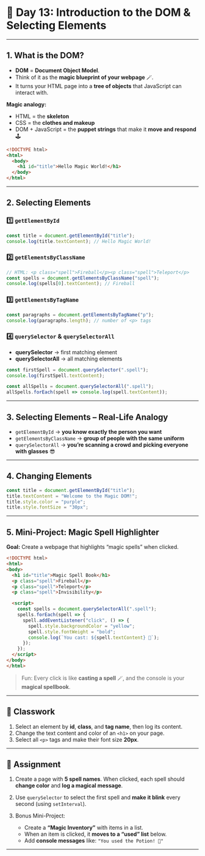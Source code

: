 
# 📘 Day 13: Introduction to the DOM & Selecting Elements

---

## **1. What is the DOM?**

* **DOM** = **Document Object Model**.
* Think of it as the **magic blueprint of your webpage** 🪄.
* It turns your HTML page into a **tree of objects** that JavaScript can interact with.

**Magic analogy:**

* HTML = the **skeleton**
* CSS = the **clothes and makeup**
* DOM + JavaScript = the **puppet strings** that make it **move and respond** 🕹️

```html
<!DOCTYPE html>
<html>
  <body>
    <h1 id="title">Hello Magic World!</h1>
  </body>
</html>
```

---

## **2. Selecting Elements**

### 1️⃣ `getElementById`

```javascript
const title = document.getElementById("title");
console.log(title.textContent); // Hello Magic World!
```

### 2️⃣ `getElementsByClassName`

```javascript
// HTML: <p class="spell">Fireball</p><p class="spell">Teleport</p>
const spells = document.getElementsByClassName("spell");
console.log(spells[0].textContent); // Fireball
```

### 3️⃣ `getElementsByTagName`

```javascript
const paragraphs = document.getElementsByTagName("p");
console.log(paragraphs.length); // number of <p> tags
```

### 4️⃣ `querySelector` & `querySelectorAll`

* **querySelector** → first matching element
* **querySelectorAll** → all matching elements

```javascript
const firstSpell = document.querySelector(".spell");
console.log(firstSpell.textContent);

const allSpells = document.querySelectorAll(".spell");
allSpells.forEach(spell => console.log(spell.textContent));
```

---

## **3. Selecting Elements – Real-Life Analogy**

* `getElementById` → **you know exactly the person you want**
* `getElementsByClassName` → **group of people with the same uniform**
* `querySelectorAll` → **you’re scanning a crowd and picking everyone with glasses** 😎

---

## **4. Changing Elements**

```javascript
const title = document.getElementById("title");
title.textContent = "Welcome to the Magic DOM!";
title.style.color = "purple";
title.style.fontSize = "30px";
```

---

## **5. Mini-Project: Magic Spell Highlighter**

**Goal:** Create a webpage that highlights “magic spells” when clicked.

```html
<!DOCTYPE html>
<html>
<body>
  <h1 id="title">Magic Spell Book</h1>
  <p class="spell">Fireball</p>
  <p class="spell">Teleport</p>
  <p class="spell">Invisibility</p>

  <script>
    const spells = document.querySelectorAll(".spell");
    spells.forEach(spell => {
      spell.addEventListener("click", () => {
        spell.style.backgroundColor = "yellow";
        spell.style.fontWeight = "bold";
        console.log(`You cast: ${spell.textContent} 🔮`);
      });
    });
  </script>
</body>
</html>
```

> Fun: Every click is like **casting a spell** 🪄, and the console is your **magical spellbook**.

---

## 🎯 Classwork

1. Select an element by **id**, **class**, and **tag name**, then log its content.
2. Change the text content and color of an `<h1>` on your page.
3. Select all `<p>` tags and make their font size **20px**.

---

## 📝 Assignment

1. Create a page with **5 spell names**. When clicked, each spell should **change color** and **log a magical message**.
2. Use `querySelector` to select the first spell and **make it blink** every second (using `setInterval`).
3. Bonus Mini-Project:

   * Create a **“Magic Inventory”** with items in a list.
   * When an item is clicked, it **moves to a “used” list** below.
   * Add **console messages** like: `"You used the Potion! 🍵"`

---
